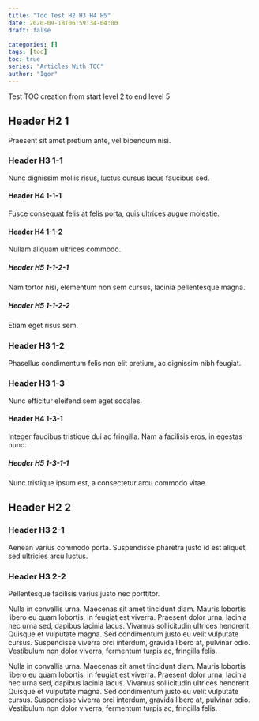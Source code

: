 ```yaml
---
title: "Toc Test H2 H3 H4 H5"
date: 2020-09-18T06:59:34-04:00
draft: false

categories: []
tags: [toc]
toc: true
series: "Articles With TOC"
author: "Igor"
---
```


Test TOC creation from start level 2 to end level 5  

<!--more-->

## Header H2 1
Praesent sit amet pretium ante, vel bibendum nisi.
### Header H3 1-1
Nunc dignissim mollis risus, luctus cursus lacus faucibus sed.
#### Header H4 1-1-1
Fusce consequat felis at felis porta, quis ultrices augue molestie. 
#### Header H4 1-1-2  
Nullam aliquam ultrices commodo.  
##### Header H5 1-1-2-1
Nam tortor nisi, elementum non sem cursus, lacinia pellentesque magna. 
##### Header H5 1-1-2-2
Etiam eget risus sem.  
### Header H3 1-2
Phasellus condimentum felis non elit pretium, ac dignissim nibh feugiat. 
### Header H3 1-3
Nunc efficitur eleifend sem eget sodales. 
#### Header H4 1-3-1
Integer faucibus tristique dui ac fringilla. Nam a facilisis eros, in egestas nunc. 
##### Header H5 1-3-1-1
Nunc tristique ipsum est, a consectetur arcu commodo vitae. 

## Header H2 2
### Header H3 2-1
Aenean varius commodo porta. Suspendisse pharetra justo id est aliquet, sed ultricies arcu luctus. 
### Header H3 2-2
Pellentesque facilisis varius justo nec porttitor. 

Nulla in convallis urna. Maecenas sit amet tincidunt diam. Mauris lobortis libero eu quam lobortis, in feugiat est viverra. Praesent dolor urna, lacinia nec urna sed, dapibus lacinia lacus. Vivamus sollicitudin ultrices hendrerit. Quisque et vulputate magna. Sed condimentum justo eu velit vulputate cursus. Suspendisse viverra orci interdum, gravida libero at, pulvinar odio. Vestibulum non dolor viverra, fermentum turpis ac, fringilla felis.

Nulla in convallis urna. Maecenas sit amet tincidunt diam. Mauris lobortis libero eu quam lobortis, in feugiat est viverra. Praesent dolor urna, lacinia nec urna sed, dapibus lacinia lacus. Vivamus sollicitudin ultrices hendrerit. Quisque et vulputate magna. Sed condimentum justo eu velit vulputate cursus. Suspendisse viverra orci interdum, gravida libero at, pulvinar odio. Vestibulum non dolor viverra, fermentum turpis ac, fringilla felis.
